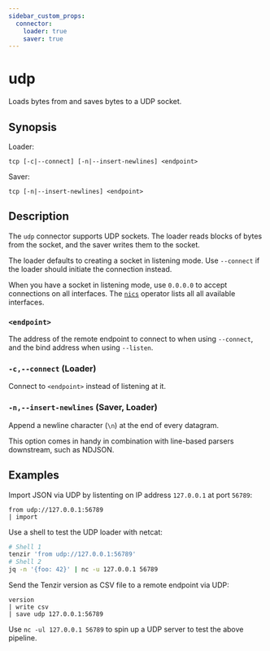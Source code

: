 ```yaml
---
sidebar_custom_props:
  connector:
    loader: true
    saver: true
---
```


# udp

Loads bytes from and saves bytes to a UDP socket.

## Synopsis

Loader:

```
tcp [-c|--connect] [-n|--insert-newlines] <endpoint>
```

Saver:

```
tcp [-n|--insert-newlines] <endpoint>
```

## Description

The `udp` connector supports UDP sockets. The loader reads blocks of
bytes from the socket, and the saver writes them to the socket.

The loader defaults to creating a socket in listening mode. Use `--connect` if
the loader should initiate the connection instead.

When you have a socket in listening mode, use `0.0.0.0` to accept connections on
all interfaces. The [`nics`](../operators/nics.md) operator lists all all
available interfaces.

### `<endpoint>`

The address of the remote endpoint to connect to when using `--connect`, and the
bind address when using `--listen`.

### `-c,--connect` (Loader)

Connect to `<endpoint>` instead of listening at it.

### `-n,--insert-newlines` (Saver, Loader)

Append a newline character (`\n`) at the end of every datagram.

This option comes in handy in combination with line-based parsers downstream,
such as NDJSON.

## Examples

Import JSON via UDP by listenting on IP address `127.0.0.1` at port `56789`:

```
from udp://127.0.0.1:56789
| import
```

Use a shell to test the UDP loader with netcat:

```bash
# Shell 1
tenzir 'from udp://127.0.0.1:56789'
# Shell 2
jq -n '{foo: 42}' | nc -u 127.0.0.1 56789
```

Send the Tenzir version as CSV file to a remote endpoint via UDP:

```
version
| write csv
| save udp 127.0.0.1:56789
```

Use `nc -ul 127.0.0.1 56789` to spin up a UDP server to test the above pipeline.

